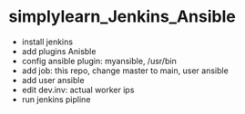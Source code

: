 # simplylearn_Jenkins_Ansible
- install jenkins
- add plugins Anisble
- config ansible plugin: myansible, /usr/bin
- add job: this repo, change master to main, user ansible
- add user ansible
- edit dev.inv: actual worker ips
- run jenkins pipline
